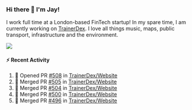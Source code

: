 ### Hi there 👋 I'm Jay!
I work full time at a London-based FinTech startup! In my spare time, I am currently working on [TrainerDex](https://www.github.com/TrainerDex). I love all things music, maps, public transport, infrastructure and the environment.

[<img src="https://github-readme-stats.vercel.app/api/wakatime?username=TurnrDev&layout=compact&custom_title=Last 7 Days Language Breakdown" />](https://wakatime.com/@TurnrDev)  

#### :zap: Recent Activity
<!--START_SECTION:activity-->
1. 💪 Opened PR [#508](https://github.com/TrainerDex/Website/pull/508) in [TrainerDex/Website](https://github.com/TrainerDex/Website)
2. 🎉 Merged PR [#505](https://github.com/TrainerDex/Website/pull/505) in [TrainerDex/Website](https://github.com/TrainerDex/Website)
3. 🎉 Merged PR [#504](https://github.com/TrainerDex/Website/pull/504) in [TrainerDex/Website](https://github.com/TrainerDex/Website)
4. 🎉 Merged PR [#500](https://github.com/TrainerDex/Website/pull/500) in [TrainerDex/Website](https://github.com/TrainerDex/Website)
5. 🎉 Merged PR [#496](https://github.com/TrainerDex/Website/pull/496) in [TrainerDex/Website](https://github.com/TrainerDex/Website)
<!--END_SECTION:activity-->
